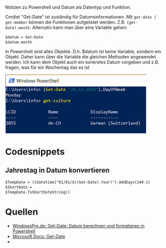 Notizen zu Powershell und Datum als Datentyp und Funktion.  

Cmdlet "Get-Date" ist zuständig für Datumsinformationen. Mit ```get-date | get-member``` können die Funktionen aufgelistet werden. Z.B. ```(get-date).month```.  Alternativ kann man über eine Variable gehen:  

```
$datum = Get-Date
$datum.month
```

In Powershell sind alles Objekte. D.h. $datum ist keine Variable, sondern ein Objekt. Daher kann über die Variable die gleichen Methoden angewendet werden. Ich kann dem Objekt auch ein konkretes Datum vorgeben und z.B. fragen, was für ein Wochentag das es ist  

![get-culture](..\powershell\get-culture.png)  



# Codesnippets



## Jahrestag in Datum konvertieren

```
$TempDate = ([datetime]"01/01/$((Get-Date).Year)").AddDays(140-1) $ShortDate = 
$TempDate.ToShortDateString()
```

# Quellen

* [WindowsPro.de: Get-Date: Datum berechnen und formatieren in Powershell](https://www.windowspro.de/script/datum-berechnen-formatieren-powershell-get-date)  
* [Microsoft Docs: Get-Date](https://docs.microsoft.com/en-us/powershell/module/microsoft.powershell.utility/get-date?view=powershell-6)  
* 